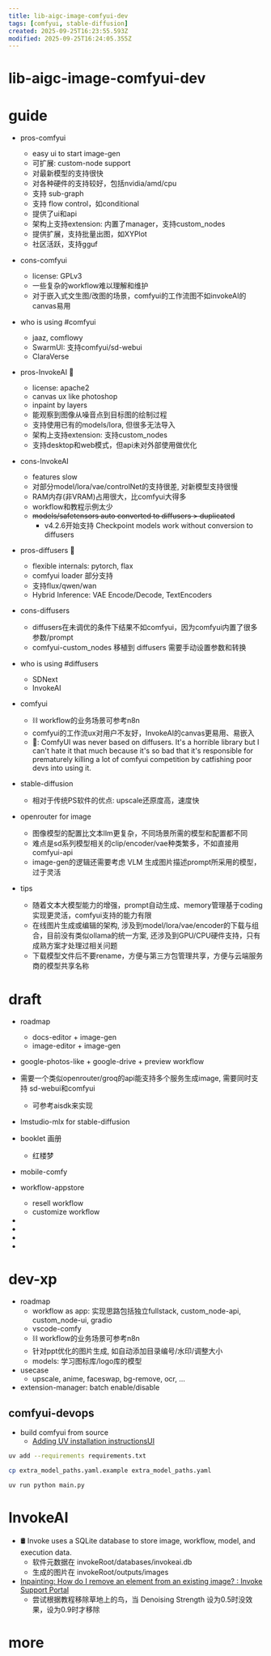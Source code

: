 ```yaml
---
title: lib-aigc-image-comfyui-dev
tags: [comfyui, stable-diffusion]
created: 2025-09-25T16:23:55.593Z
modified: 2025-09-25T16:24:05.355Z
---
```


# lib-aigc-image-comfyui-dev

# guide
- pros-comfyui
  - easy ui to start image-gen
  - 可扩展: custom-node support
  - 对最新模型的支持很快
  - 对各种硬件的支持较好，包括nvidia/amd/cpu
  - 支持 sub-graph
  - 支持 flow control，如conditional
  - 提供了ui和api
  - 架构上支持extension: 内置了manager，支持custom_nodes
  - 提供扩展，支持批量出图，如XYPlot
  - 社区活跃，支持gguf

- cons-comfyui
  - license: GPLv3
  - 一些复杂的workflow难以理解和维护
  - 对于嵌入式文生图/改图的场景，comfyui的工作流图不如invokeAI的canvas易用

- who is using #comfyui
  - jaaz, comflowy
  - SwarmUI: 支持comfyui/sd-webui
  - ClaraVerse

- pros-InvokeAI 📌
  - license: apache2
  - canvas ux like photoshop
  - inpaint by layers
  - 能观察到图像从噪音点到目标图的绘制过程
  - 支持使用已有的models/lora, 但很多无法导入
  - 架构上支持extension: 支持custom_nodes
  - 支持desktop和web模式，但api未对外部使用做优化

- cons-InvokeAI
  - features slow
  - 对部分model/lora/vae/controlNet的支持很差, 对新模型支持很慢
  - RAM内存(非VRAM)占用很大，比comfyui大得多
  - workflow和教程示例太少
  - ~~models/safetensors auto converted to diffusers > duplicated~~
    - v4.2.6开始支持 Checkpoint models work without conversion to diffusers

- pros-diffusers 📌
  - flexible internals: pytorch, flax
  - comfyui loader 部分支持
  - 支持flux/qwen/wan
  - Hybrid Inference: VAE Encode/Decode, TextEncoders

- cons-diffusers
  - diffusers在未调优的条件下结果不如comfyui，因为comfyui内置了很多参数/prompt
  - comfyui-custom_nodes 移植到 diffusers 需要手动设置参数和转换

- who is using #diffusers
  - SDNext
  - InvokeAI

- comfyui
  - ⛓️ workflow的业务场景可参考n8n
  - comfyui的工作流ux对用户不友好，InvokeAI的canvas更易用、易嵌入
  - 👷: ComfyUI was never based on diffusers. It's a horrible library but I can't hate it that much because it's so bad that it's responsible for prematurely killing a lot of comfyui competition by catfishing poor devs into using it.

- stable-diffusion
  - 相对于传统PS软件的优点: upscale还原度高，速度快

- openrouter for image
  - 图像模型的配置比文本llm更复杂，不同场景所需的模型和配置都不同
  - 难点是sd系列模型相关的clip/encoder/vae种类繁多，不如直接用comfyui-api
  - image-gen的逻辑还需要考虑 VLM 生成图片描述prompt所采用的模型，过于灵活

- tips
  - 随着文本大模型能力的增强，prompt自动生成、memory管理基于coding实现更灵活，comfyui支持的能力有限
  - 在线图片生成或编辑的架构, 涉及到model/lora/vae/encoder的下载与组合，目前没有类似ollama的统一方案, 还涉及到GPU/CPU硬件支持，只有成熟方案才处理过相关问题
  - 下载模型文件后不要rename，方便与第三方包管理共享，方便与云端服务商的模型共享名称
# draft
- roadmap
  - docs-editor  + image-gen
  - image-editor + image-gen

- google-photos-like + google-drive + preview workflow

- 需要一个类似openrouter/groq的api能支持多个服务生成image, 需要同时支持 sd-webui和comfyui
  - 可参考aisdk来实现

- lmstudio-mlx for stable-diffusion

- booklet 画册
  - 红楼梦

- mobile-comfy

- workflow-appstore
  - resell workflow
  - customize workflow

- 
- 
- 
- 

# dev-xp
- roadmap
  - workflow as app: 实现思路包括独立fullstack, custom_node-api, custom_node-ui, gradio
  - vscode-comfy
  - ⛓️ workflow的业务场景可参考n8n
  - 针对ppt优化的图片生成, 如自动添加目录编号/水印/调整大小
  - models: 学习图标库/logo库的模型
- usecase
  - upscale, anime, faceswap, bg-remove, ocr, ...
- extension-manager: batch enable/disable

## comfyui-devops

- build comfyui from source
  - [Adding UV installation instructionsUI](https://github.com/comfyanonymous/ComfyUI/pull/6349)

```sh
uv add --requirements requirements.txt

cp extra_model_paths.yaml.example extra_model_paths.yaml

uv run python main.py
```

# InvokeAI
- 🛢️ Invoke uses a SQLite database to store image, workflow, model, and execution data.
  - 软件元数据在 invokeRoot/databases/invokeai.db
  - 生成的图片在 invokeRoot/outputs/images
- [Inpainting: How do I remove an element from an existing image? : Invoke Support Portal](https://support.invoke.ai/support/solutions/articles/151000201404)
  - 尝试根据教程移除草地上的鸟，当 Denoising Strength 设为0.5时没效果，设为0.9时才移除
# more
